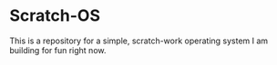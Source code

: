 # Scratch-OS
This is a repository for a simple, scratch-work operating system I am building for fun right now.
